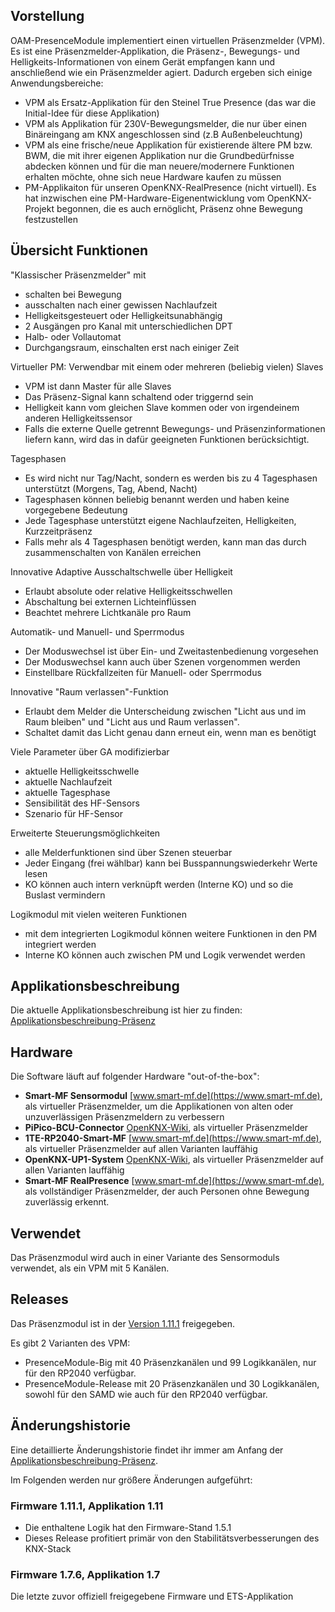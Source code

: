 ## Vorstellung

OAM-PresenceModule implementiert einen virtuellen Präsenzmelder (VPM). Es ist eine Präsenzmelder-Applikation, die Präsenz-, Bewegungs- und Helligkeits-Informationen von einem Gerät empfangen kann und anschließend wie ein Präsenzmelder agiert. Dadurch ergeben sich einige Anwendungsbereiche:

* VPM als Ersatz-Applikation für den Steinel True Presence (das war die Initial-Idee für diese Applikation)
* VPM als Applikation für 230V-Bewegungsmelder, die nur über einen Binäreingang am KNX angeschlossen sind (z.B Außenbeleuchtung)
* VPM als eine frische/neue Applikation für existierende ältere PM bzw. BWM, die mit ihrer eigenen Applikation nur die Grundbedürfnisse abdecken können und für die man neuere/modernere Funktionen erhalten möchte, ohne sich neue Hardware kaufen zu müssen
* PM-Applikaiton für unseren OpenKNX-RealPresence (nicht virtuell). Es hat inzwischen eine PM-Hardware-Eigenentwicklung vom OpenKNX-Projekt begonnen, die es auch ernöglicht, Präsenz ohne Bewegung festzustellen

## Übersicht Funktionen

"Klassischer Präsenzmelder" mit

* schalten bei Bewegung
* ausschalten nach einer gewissen Nachlaufzeit
* Helligkeitsgesteuert oder Helligkeitsunabhängig
* 2 Ausgängen pro Kanal mit unterschiedlichen DPT
* Halb- oder Vollautomat
* Durchgangsraum, einschalten erst nach einiger Zeit

Virtueller PM: Verwendbar mit einem oder mehreren (beliebig vielen) Slaves

* VPM ist dann Master für alle Slaves
* Das Präsenz-Signal kann schaltend oder triggernd sein
* Helligkeit kann vom gleichen Slave kommen oder von irgendeinem anderen Helligkeitssensor
* Falls die externe Quelle getrennt Bewegungs- und Präsenzinformationen liefern kann, wird das in dafür geeigneten Funktionen berücksichtigt.

Tagesphasen

* Es wird nicht nur Tag/Nacht, sondern es werden bis zu 4 Tagesphasen unterstützt (Morgens, Tag, Abend, Nacht)
* Tagesphasen können beliebig benannt werden und haben keine vorgegebene Bedeutung
* Jede Tagesphase unterstützt eigene Nachlaufzeiten, Helligkeiten, Kurzzeitpräsenz
* Falls mehr als 4 Tagesphasen benötigt werden, kann man das durch zusammenschalten von Kanälen erreichen

Innovative Adaptive Ausschaltschwelle über Helligkeit

* Erlaubt absolute oder relative Helligkeitsschwellen
* Abschaltung bei externen Lichteinflüssen
* Beachtet mehrere Lichtkanäle pro Raum

Automatik- und Manuell- und Sperrmodus

* Der Moduswechsel ist über Ein- und Zweitastenbedienung vorgesehen
* Der Moduswechsel kann auch über Szenen vorgenommen werden
* Einstellbare Rückfallzeiten für Manuell- oder Sperrmodus

Innovative "Raum verlassen"-Funktion

* Erlaubt dem Melder die Unterscheidung zwischen "Licht aus und im Raum bleiben" und "Licht aus und Raum verlassen".
* Schaltet damit das Licht genau dann erneut ein, wenn man es benötigt

Viele Parameter über GA modifizierbar

* aktuelle Helligkeitsschwelle
* aktuelle Nachlaufzeit
* aktuelle Tagesphase
* Sensibilität des HF-Sensors
* Szenario für HF-Sensor

Erweiterte Steuerungsmöglichkeiten

* alle Melderfunktionen sind über Szenen steuerbar
* Jeder Eingang (frei wählbar) kann bei Busspannungswiederkehr Werte lesen
* KO können auch intern verknüpft werden (Interne KO) und so die Buslast vermindern

Logikmodul mit vielen weiteren Funktionen

* mit dem integrierten Logikmodul können weitere Funktionen in den PM integriert werden
* Interne KO können auch zwischen PM und Logik verwendet werden

## Applikationsbeschreibung

Die aktuelle Applikationsbeschreibung ist hier zu finden: [Applikationsbeschreibung-Präsenz](../../OAM-PresenceModule/blob/main/doc/Applikationbeschreibung-Praesenz.md)
 
## Hardware

Die Software läuft auf folgender Hardware "out-of-the-box":

* **Smart-MF Sensormodul** [www.smart-mf.de](https://www.smart-mf.de), als virtueller Präsenzmelder, um die Applikationen von alten oder unzuverlässigen Präsenzmeldern zu verbessern
* **PiPico-BCU-Connector** [OpenKNX-Wiki](https://github.com/OpenKNX/OpenKNX/wiki/PiPico-BCU-Connector), als virtueller Präsenzmelder
* **1TE-RP2040-Smart-MF** [www.smart-mf.de](https://www.smart-mf.de), als virtueller Präsenzmelder auf allen Varianten lauffähig
* **OpenKNX-UP1-System** [OpenKNX-Wiki](https://github.com/OpenKNX/OpenKNX/wiki/OpenKNX-UP1), als virtueller Präsenzmelder auf allen Varianten lauffähig
* **Smart-MF RealPresence** [www.smart-mf.de](https://www.smart-mf.de), als vollständiger Präsenzmelder, der auch Personen ohne Bewegung zuverlässig erkennt.

## Verwendet

Das Präsenzmodul wird auch in einer Variante des Sensormoduls verwendet, als ein VPM mit 5 Kanälen. 

## Releases

Das Präsenzmodul ist in der [Version 1.11.1](../../OAM-PresenceModule/releases/tag/1.11.1-Release) freigegeben. 

Es gibt 2 Varianten des VPM:

* PresenceModule-Big mit 40 Präsenzkanälen und 99 Logikkanälen, nur für den RP2040 verfügbar.
* PresenceModule-Release mit 20 Präsenzkanälen und 30 Logikkanälen, sowohl für den SAMD wie auch für den RP2040 verfügbar.

## Änderungshistorie

Eine detaillierte Änderungshistorie findet ihr immer am Anfang der [Applikationsbeschreibung-Präsenz](../../OAM-PresenceModule/blob/main/doc/Applikationbeschreibung-Praesenz.md#änderungshistorie).

Im Folgenden werden nur größere Änderungen aufgeführt:

### Firmware 1.11.1, Applikation 1.11

* Die enthaltene Logik hat den Firmware-Stand 1.5.1
* Dieses Release profitiert primär von den Stabilitätsverbesserungen des KNX-Stack

### Firmware 1.7.6, Applikation 1.7

Die letzte zuvor offiziell freigegebene Firmware und ETS-Applikation


